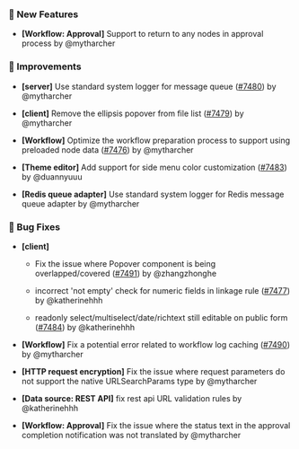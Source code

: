 ### 🎉 New Features

- **[Workflow: Approval]** Support to return to any nodes in approval process by @mytharcher

### 🚀 Improvements

- **[server]** Use standard system logger for message queue ([#7480](https://github.com/nocobase/nocobase/pull/7480)) by @mytharcher

- **[client]** Remove the ellipsis popover from file list ([#7479](https://github.com/nocobase/nocobase/pull/7479)) by @mytharcher

- **[Workflow]** Optimize the workflow preparation process to support using preloaded node data ([#7476](https://github.com/nocobase/nocobase/pull/7476)) by @mytharcher

- **[Theme editor]** Add support for side menu color customization ([#7483](https://github.com/nocobase/nocobase/pull/7483)) by @duannyuuu

- **[Redis queue adapter]** Use standard system logger for Redis message queue adapter by @mytharcher

### 🐛 Bug Fixes

- **[client]**
  - Fix the issue where Popover component is being overlapped/covered ([#7491](https://github.com/nocobase/nocobase/pull/7491)) by @zhangzhonghe

  - incorrect 'not empty' check for numeric fields in linkage rule ([#7477](https://github.com/nocobase/nocobase/pull/7477)) by @katherinehhh

  - readonly select/multiselect/date/richtext still editable on public form ([#7484](https://github.com/nocobase/nocobase/pull/7484)) by @katherinehhh

- **[Workflow]** Fix a potential error related to workflow log caching ([#7490](https://github.com/nocobase/nocobase/pull/7490)) by @mytharcher

- **[HTTP request encryption]** Fix the issue where request parameters do not support the native URLSearchParams type by @mytharcher

- **[Data source: REST API]** fix rest api URL validation rules by @katherinehhh

- **[Workflow: Approval]** Fix the issue where the status text in the approval completion notification was not translated by @mytharcher

